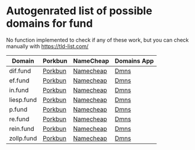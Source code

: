 # Autogenrated list of possible domains for fund

No function implemented to check if any of these work, but you can check manually with https://tld-list.com/

| Domain | Porkbun | NameCheap | Domains App |
|---|---|---|---|
| dif.fund | [Porkbun](https://porkbun.com/checkout/search?prb=e814663da1&tlds=&idnLanguage=&search=search&q=dif.fund) | [Namecheap](https://www.namecheap.com/domains/registration/results/?domain=dif.fund) | [Dmns](https://dmns.app/domains?q=dif.fund) |
| ef.fund | [Porkbun](https://porkbun.com/checkout/search?prb=e814663da1&tlds=&idnLanguage=&search=search&q=ef.fund) | [Namecheap](https://www.namecheap.com/domains/registration/results/?domain=ef.fund) | [Dmns](https://dmns.app/domains?q=ef.fund) |
| in.fund | [Porkbun](https://porkbun.com/checkout/search?prb=e814663da1&tlds=&idnLanguage=&search=search&q=in.fund) | [Namecheap](https://www.namecheap.com/domains/registration/results/?domain=in.fund) | [Dmns](https://dmns.app/domains?q=in.fund) |
| liesp.fund | [Porkbun](https://porkbun.com/checkout/search?prb=e814663da1&tlds=&idnLanguage=&search=search&q=liesp.fund) | [Namecheap](https://www.namecheap.com/domains/registration/results/?domain=liesp.fund) | [Dmns](https://dmns.app/domains?q=liesp.fund) |
| p.fund | [Porkbun](https://porkbun.com/checkout/search?prb=e814663da1&tlds=&idnLanguage=&search=search&q=p.fund) | [Namecheap](https://www.namecheap.com/domains/registration/results/?domain=p.fund) | [Dmns](https://dmns.app/domains?q=p.fund) |
| re.fund | [Porkbun](https://porkbun.com/checkout/search?prb=e814663da1&tlds=&idnLanguage=&search=search&q=re.fund) | [Namecheap](https://www.namecheap.com/domains/registration/results/?domain=re.fund) | [Dmns](https://dmns.app/domains?q=re.fund) |
| rein.fund | [Porkbun](https://porkbun.com/checkout/search?prb=e814663da1&tlds=&idnLanguage=&search=search&q=rein.fund) | [Namecheap](https://www.namecheap.com/domains/registration/results/?domain=rein.fund) | [Dmns](https://dmns.app/domains?q=rein.fund) |
| zollp.fund | [Porkbun](https://porkbun.com/checkout/search?prb=e814663da1&tlds=&idnLanguage=&search=search&q=zollp.fund) | [Namecheap](https://www.namecheap.com/domains/registration/results/?domain=zollp.fund) | [Dmns](https://dmns.app/domains?q=zollp.fund) |
